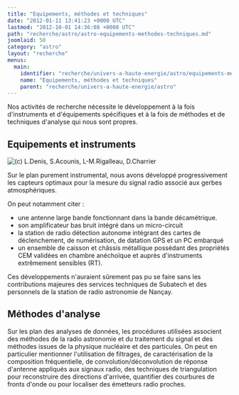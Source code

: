 ```yaml
---
title: "Equipements, méthodes et techniques"
date: "2012-01-11 13:41:23 +0000 UTC"
lastmod: "2012-10-01 14:36:08 +0000 UTC"
path: "recherche/astro/astro-equipements-methodes-techniques.md"
joomlaid: 50
category: "astro"
layout: "recherche"
menus:
  main:
    identifier: "recherche/univers-a-haute-energie/astro/equipements-methodes-techniques"
    name: "Equipements, méthodes et techniques"
    parent: "recherche/univers-a-haute-energie/astro"
---
```

Nos activités de recherche nécessite le développement à la fois d'instruments et d'équipements spécifiques et à la fois de méthodes et de techniques d'analyse qui nous sont propres.

Equipements et instruments
--------------------------

![(c) L.Denis, S.Acounis, L-M.Rigalleau, D.Charrier](images/Recherche/Astro/Instrument.png "(c) L.Denis, S.Acounis, L-M.Rigalleau, D.Charrier")

Sur le plan purement instrumental, nous avons développé progressivement les capteurs optimaux pour la mesure du signal radio associé aux gerbes atmosphériques.

On peut notamment citer :

*   une antenne large bande fonctionnant dans la bande décamétrique.
*   son amplificateur bas bruit intégré dans un micro-circuit
*   la station de radio détection autonome intégrant des cartes de déclenchement, de numérisation, de datation GPS et un PC embarqué
*   un ensemble de caisson et châssis métallique possédant des propriétés CEM validées en chambre anéchoïque et auprès d'instruments extrêmement sensibles (RT).

Ces développements n'auraient sûrement pas pu se faire sans les contributions majeures des services techniques de Subatech et des personnels de la station de radio astronomie de Nançay.

Méthodes d'analyse
------------------

Sur les plan des analyses de données, les procédures utilisées associent des méthodes de la radio astronomie et du traitement du signal et des méthodes issues de la physique nucléaire et des particules. On peut en particulier mentionner l'utilisation de filtrages, de caractérisation de la composition fréquentielle, de convolution/déconvolution de réponse d'antenne appliqués aux signaux radio, des techniques de triangulation pour reconstruire des directions d'arrivée, quantifier des courbures de fronts d'onde ou pour localiser des émetteurs radio proches.

